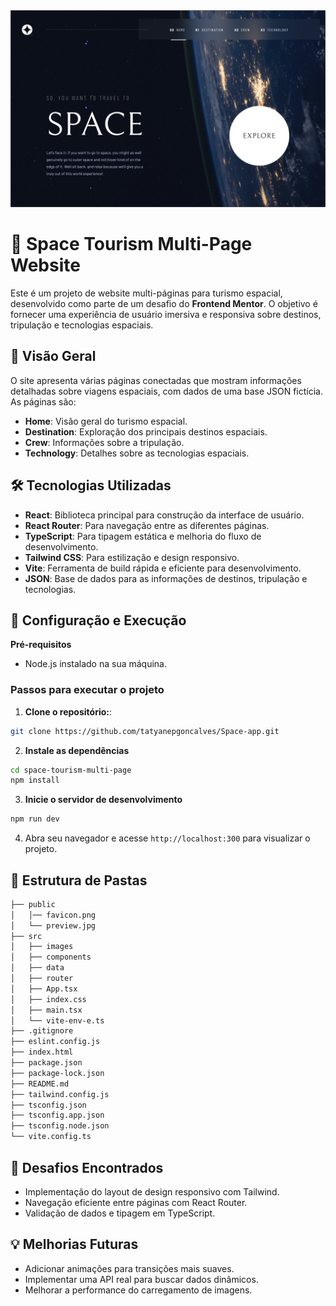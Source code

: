 <img src="./public/preview.jpg">

# 🚀 Space Tourism Multi-Page Website 
Este é um projeto de website multi-páginas para turismo espacial, desenvolvido como parte de um desafio do **Frontend Mentor**. O objetivo é fornecer uma experiência de usuário imersiva e responsiva sobre destinos, tripulação e tecnologias espaciais.

## 🎯 Visão Geral 
O site apresenta várias páginas conectadas que mostram informações detalhadas sobre viagens espaciais, com dados de uma base JSON fictícia. As páginas são:
- **Home**: Visão geral do turismo espacial.
- **Destination**: Exploração dos principais destinos espaciais.
- **Crew**: Informações sobre a tripulação.
- **Technology**: Detalhes sobre as tecnologias espaciais.

## 🛠️ Tecnologias Utilizadas

- **React**: Biblioteca principal para construção da interface de usuário.
- **React Router**: Para navegação entre as diferentes páginas.
- **TypeScript**: Para tipagem estática e melhoria do fluxo de desenvolvimento.
- **Tailwind CSS**: Para estilização e design responsivo.
- **Vite**: Ferramenta de build rápida e eficiente para desenvolvimento.
- **JSON**: Base de dados para as informações de destinos, tripulação e tecnologias.

## 🔧 Configuração e Execução
**Pré-requisitos**
- Node.js instalado na sua máquina.
### Passos para executar o projeto
1. **Clone o repositório:**:

```bash
git clone https://github.com/tatyanepgoncalves/Space-app.git
```

2. **Instale as dependências**

```bash
cd space-tourism-multi-page
npm install
```

3. **Inicie o servidor de desenvolvimento**

```bash
npm run dev
```
4. Abra seu navegador e acesse `http://localhost:300` para visualizar o projeto.

## 📂 Estrutura de Pastas

```bash
├── public
│   │── favicon.png  
│   └── preview.jpg          
├── src
│   ├── images              
│   ├── components           
│   ├── data                 
│   ├── router               
│   ├── App.tsx             
│   ├── index.css             
│   ├── main.tsx             
│   └── vite-env-e.ts             
├── .gitignore
├── eslint.config.js
├── index.html
├── package.json
├── package-lock.json
├── README.md
├── tailwind.config.js
├── tsconfig.json
├── tsconfig.app.json
├── tsconfig.node.json
└── vite.config.ts           
```

## 🚀 Desafios Encontrados
- Implementação do layout de design responsivo com Tailwind.
- Navegação eficiente entre páginas com React Router.
- Validação de dados e tipagem em TypeScript.

## 💡 Melhorias Futuras
- Adicionar animações para transições mais suaves.
- Implementar uma API real para buscar dados dinâmicos.
- Melhorar a performance do carregamento de imagens.
